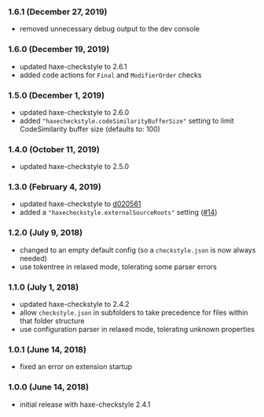 ### 1.6.1 (December 27, 2019)

- removed unnecessary debug output to the dev console

### 1.6.0 (December 19, 2019)

- updated haxe-checkstyle to 2.6.1
- added code actions for `Final` and `ModifierOrder` checks

### 1.5.0 (December 1, 2019)

- updated haxe-checkstyle to 2.6.0
- added `"haxecheckstyle.codeSimilarityBufferSize"` setting to limit CodeSimilarity buffer size (defaults to: 100)

### 1.4.0 (October 11, 2019)

- updated haxe-checkstyle to 2.5.0

### 1.3.0 (February 4, 2019)

- updated haxe-checkstyle to [d020561](https://github.com/HaxeCheckstyle/haxe-checkstyle/commit/d0205619089c981895c9fb1621e5164ffe979def)
- added a `"haxecheckstyle.externalSourceRoots"` setting ([#14](https://github.com/vshaxe/vscode-checkstyle/pull/14))

### 1.2.0 (July 9, 2018)

- changed to an empty default config (so a `checkstyle.json` is now always needed)
- use tokentree in relaxed mode, tolerating some parser errors

### 1.1.0 (July 1, 2018)

- updated haxe-checkstyle to 2.4.2
- allow `checkstyle.json` in subfolders to take precedence for files within that folder structure
- use configuration parser in relaxed mode, tolerating unknown properties

### 1.0.1 (June 14, 2018)

- fixed an error on extension startup

### 1.0.0 (June 14, 2018)

- initial release with haxe-checkstyle 2.4.1
